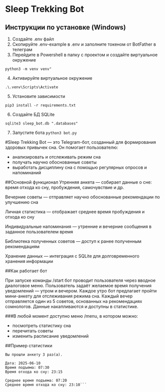 # Sleep Trekking Bot

## Инструкции по установке (Windows)
1. Создайте .env файл
2. Скопируйте .env-example в .env и заполните токеном от BotFather в телеграм
3. Перейдите в Powershell в папку с проектом и создайте виртуальное окружение

```python3 -m venv venv"```

4. Активируйте виртуальное окружение

```.\.venv\Scripts\Activate```

5. Установите зависимости

```pip3 install -r requirements.txt```

6. Создайте БД SQLite

```sqlite3 sleep_bot.db ".databases"```

7. Запустите бота
```python3 bot.py```

#Sleep Trekking Bot — это Telegram-бот, созданный для формирования здоровых привычек сна. Он помогает пользователю:
- анализировать и отслеживать режим сна
- получать научно обоснованные советы
- выработать дисциплину сна с помощью регулярных опросов и напоминаний

##Основной функционал
Утренняя анкета — собирает данные о сне: время отхода ко сну, пробуждения, самочувствие и др.

Вечерние советы — отправляет научно обоснованные рекомендации по улучшению сна

Личная статистика — отображает среднее время пробуждения и отхода ко сну

Индивидуальные напоминания — утренние и вечерние сообщения в заданное пользователем время

Библиотека полученных советов — доступ к ранее полученным рекомендациям

Хранение данных — интеграция с SQLite для долговременного хранения информации


##Как работает бот

При запуске команды /start бот проводит пользователя через вводное диалоговое меню.
Пользователь задаёт желаемое время получения уведомлений — утром и вечером.
Каждое утро бот предлагает пройти мини-анкету для отслеживания режима сна.
Каждый вечер отправляется один из 5 советов, основанных на рекомендациях сомнологов.
Данные накапливаются и доступны в статистике.

###В любой момент доступно меню /menu, в котором можно:
- посмотреть статистику сна
- перечитать советы
- изменить расписание уведомлений

##Пример статистики
```
Вы прошли анкету 3 раз(а).

Дата: 2025-06-10  
Время подъема: 07:30  
Время отхода ко сну: 23:15  

Среднее время подъема: 07:20  
Среднее время отхода ко сну: 23:10```
